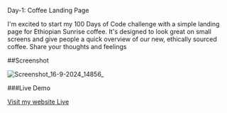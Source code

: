 Day-1: Coffee Landing Page

I'm excited to start my 100 Days of Code challenge with a simple landing page for Ethiopian Sunrise coffee. It's designed to look great on small screens and give people a quick overview of our new, 
ethically sourced coffee. Share your thoughts and feelings

##Screenshot


![Screenshot_16-9-2024_14856_](https://github.com/user-attachments/assets/78831743-a84a-46b6-af59-cccdef14e733)



###Live Demo


[Visit my website Live](https://roobiwebdev.github.io/Day-1-Coffee_Landing_Page/)
